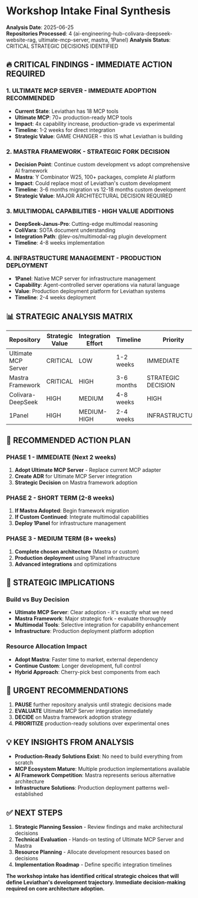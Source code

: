 # Workshop Intake Final Synthesis

**Analysis Date**: 2025-06-25  
**Repositories Processed**: 4 (ai-engineering-hub-colivara-deepseek-website-rag, ultimate-mcp-server, mastra, 1Panel)
**Analysis Status**: CRITICAL STRATEGIC DECISIONS IDENTIFIED

## 🔥 CRITICAL FINDINGS - IMMEDIATE ACTION REQUIRED

### **1. ULTIMATE MCP SERVER - IMMEDIATE ADOPTION RECOMMENDED**
- **Current State**: Leviathan has 18 MCP tools
- **Ultimate MCP**: 70+ production-ready MCP tools
- **Impact**: 4x capability increase, production-grade vs experimental
- **Timeline**: 1-2 weeks for direct integration
- **Strategic Value**: GAME CHANGER - this IS what Leviathan is building

### **2. MASTRA FRAMEWORK - STRATEGIC FORK DECISION**
- **Decision Point**: Continue custom development vs adopt comprehensive AI framework
- **Mastra**: Y Combinator W25, 100+ packages, complete AI platform
- **Impact**: Could replace most of Leviathan's custom development
- **Timeline**: 3-6 months migration vs 12-18 months custom development
- **Strategic Value**: MAJOR ARCHITECTURAL DECISION REQUIRED

### **3. MULTIMODAL CAPABILITIES - HIGH VALUE ADDITIONS**
- **DeepSeek-Janus-Pro**: Cutting-edge multimodal reasoning
- **ColiVara**: SOTA document understanding
- **Integration Path**: @lev-os/multimodal-rag plugin development
- **Timeline**: 4-8 weeks implementation

### **4. INFRASTRUCTURE MANAGEMENT - PRODUCTION DEPLOYMENT**
- **1Panel**: Native MCP server for infrastructure management
- **Capability**: Agent-controlled server operations via natural language
- **Value**: Production deployment platform for Leviathan systems
- **Timeline**: 2-4 weeks deployment

## 📊 STRATEGIC ANALYSIS MATRIX

| Repository | Strategic Value | Integration Effort | Timeline | Priority |
|------------|----------------|-------------------|----------|----------|
| Ultimate MCP Server | CRITICAL | LOW | 1-2 weeks | IMMEDIATE |
| Mastra Framework | CRITICAL | HIGH | 3-6 months | STRATEGIC DECISION |
| Colivara-DeepSeek | HIGH | MEDIUM | 4-8 weeks | HIGH |
| 1Panel | HIGH | MEDIUM-HIGH | 2-4 weeks | INFRASTRUCTURE |

## 🎯 RECOMMENDED ACTION PLAN

### **PHASE 1 - IMMEDIATE (Next 2 weeks)**
1. **Adopt Ultimate MCP Server** - Replace current MCP adapter
2. **Create ADR** for Ultimate MCP Server integration
3. **Strategic Decision** on Mastra framework adoption

### **PHASE 2 - SHORT TERM (2-8 weeks)**
1. **If Mastra Adopted**: Begin framework migration
2. **If Custom Continued**: Integrate multimodal capabilities
3. **Deploy 1Panel** for infrastructure management

### **PHASE 3 - MEDIUM TERM (8+ weeks)**
1. **Complete chosen architecture** (Mastra or custom)
2. **Production deployment** using 1Panel infrastructure
3. **Advanced integrations** and optimizations

## 🔮 STRATEGIC IMPLICATIONS

### **Build vs Buy Decision**
- **Ultimate MCP Server**: Clear adoption - it's exactly what we need
- **Mastra Framework**: Major strategic fork - evaluate thoroughly
- **Multimodal Tools**: Selective integration for capability enhancement
- **Infrastructure**: Production deployment platform adoption

### **Resource Allocation Impact**
- **Adopt Mastra**: Faster time to market, external dependency
- **Continue Custom**: Longer development, full control
- **Hybrid Approach**: Cherry-pick best components from each

## 🚨 URGENT RECOMMENDATIONS

1. **PAUSE** further repository analysis until strategic decisions made
2. **EVALUATE** Ultimate MCP Server integration immediately
3. **DECIDE** on Mastra framework adoption strategy
4. **PRIORITIZE** production-ready solutions over experimental ones

## 💡 KEY INSIGHTS FROM ANALYSIS

- **Production-Ready Solutions Exist**: No need to build everything from scratch
- **MCP Ecosystem Mature**: Multiple production implementations available
- **AI Framework Competition**: Mastra represents serious alternative architecture
- **Infrastructure Solutions**: Production deployment patterns well-established

## ✅ NEXT STEPS

1. **Strategic Planning Session** - Review findings and make architectural decisions
2. **Technical Evaluation** - Hands-on testing of Ultimate MCP Server and Mastra
3. **Resource Planning** - Allocate development resources based on decisions
4. **Implementation Roadmap** - Define specific integration timelines

**The workshop intake has identified critical strategic choices that will define Leviathan's development trajectory. Immediate decision-making required on core architecture adoption.**